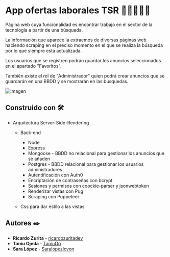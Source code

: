 # App ofertas laborales TSR 💼​👨‍💻​👩‍💻​

Página web cuya funcionalidad es encontrar trabajo en el sector de la tecnología a partir de una búsqueda.

La información que aparece la extraemos de diversas páginas web haciendo scraping en el preciso momento en el que se realiza la búsqueda por lo que siempre esta actualizada.

Los usuarios que se registren podrán guardar los anuncios seleccionados en el apartado "Favoritos".

También existe el rol de "Administrador" quien podrá crear anuncios que se guardarán en una BBDD y se mostrarán en las búsquedas.

![imagen](https://github.com/Saralopezlovon/AppOfertasLaborales/blob/main/public/assets/webNoticias.gif)

## Construido con 🛠️

* Arquitectura Server-Side-Rendering

    - Back-end
        - Node
        - Express
        - Mongoose - BBDD no relacional para gestionar los anuncios que se añaden
        - Postgres - BBDD relacional para gestionar los usuarios administradores
        - Autentificación con Auth0
        - Encriptación de contraseñas con bcrypt
        - Sesiones y permisos con coockie-parser y jsonwebtoken
        - Renderizar vistas con Pug
        - Scraping con Puppeteer

    - Css para dar estilo a las vistas

## Autores ✒️

* **Ricardo Zurita** - [ricardozuritadev](https://github.com/ricardozuritadev)
* **Taniu Ojeda** - [TaniuOp](https://github.com/TaniuOp)
* **Sara López** - [Saralopezlovon](https://github.com/Saralopezlovon) 



